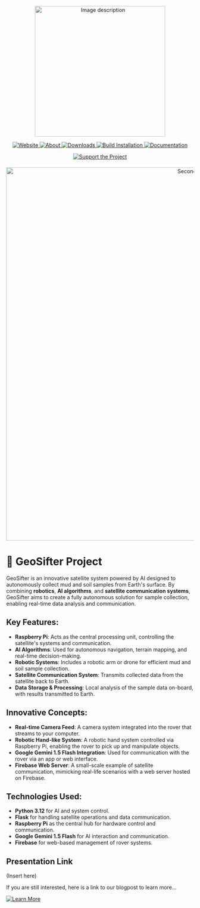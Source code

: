 <p align="center">
  <img src="https://github.com/user-attachments/assets/e4721d35-745b-4799-96c2-959658dc56b6" alt="Image description" width="350">
</p>


<p align="center">
  <a href="https://yourwebsite.com" target="_blank">
    <img src="https://img.shields.io/badge/✨%20Website-black?style=for-the-badge&logo=firefox&logoColor=white" alt="Website">
  </a>
  <a href="https://yourwebsite.com/about" target="_blank">
    <img src="https://img.shields.io/badge/❓%20About-black?style=for-the-badge&logo=firefox&logoColor=white" alt="About">
  </a>
  <a href="https://yourwebsite.com/downloads" target="_blank">
    <img src="https://img.shields.io/badge/🔽%20Downloads-black?style=for-the-badge&logo=firefox&logoColor=white" alt="Downloads">
  </a>
  <a href="https://yourwebsite.com/build-installation" target="_blank">
    <img src="https://img.shields.io/badge/👩‍💻%20Build%20Installation-black?style=for-the-badge&logo=firefox&logoColor=white" alt="Build Installation">
  </a>
  <a href="https://yourwebsite.com/documentation" target="_blank">
    <img src="https://img.shields.io/badge/📜%20Documentation-black?style=for-the-badge&logo=firefox&logoColor=white" alt="Documentation">
  </a>
</p>

<p align="center">
  <a href="https://yourwebsite.com/support" target="_blank">
    <img src="https://img.shields.io/badge/❤️%20Support%20the%20Project-white?style=for-the-badge&logo=none" alt="Support the Project">
  </a>
</p>

<!-- Add the new image with appropriate spacing -->
<p align="center" style="margin-top: 20px;">
  <img src="https://github.com/user-attachments/assets/89e15bcc-3087-41f1-828c-5146c0752ceb" alt="Second Image" width="1000">
</p>

# 📌 GeoSifter Project

GeoSifter is an innovative satellite system powered by AI designed to autonomously collect mud and soil samples from Earth's surface. By combining **robotics**, **AI algorithms**, and **satellite communication systems**, GeoSifter aims to create a fully autonomous solution for sample collection, enabling real-time data analysis and communication.

## Key Features:
- **Raspberry Pi**: Acts as the central processing unit, controlling the satellite's systems and communication.
- **AI Algorithms**: Used for autonomous navigation, terrain mapping, and real-time decision-making.
- **Robotic Systems**: Includes a robotic arm or drone for efficient mud and soil sample collection.
- **Satellite Communication System**: Transmits collected data from the satellite back to Earth.
- **Data Storage & Processing**: Local analysis of the sample data on-board, with results transmitted to Earth.

## Innovative Concepts:
- **Real-time Camera Feed**: A camera system integrated into the rover that streams to your computer.
- **Robotic Hand-like System**: A robotic hand system controlled via Raspberry Pi, enabling the rover to pick up and manipulate objects.
- **Google Gemini 1.5 Flash Integration**: Used for communication with the rover via an app or web interface.
- **Firebase Web Server**: A small-scale example of satellite communication, mimicking real-life scenarios with a web server hosted on Firebase.

## Technologies Used:
- **Python 3.12** for AI and system control.
- **Flask** for handling satellite operations and data communication.
- **Raspberry Pi** as the central hub for hardware control and communication.
- **Google Gemini 1.5 Flash** for AI interaction and communication.
- **Firebase** for web-based management of rover systems.

## Presentation Link
(Insert here)

If you are still interested, here is a link to our blogpost to learn more...



  <a href="https://yourwebsite.com/about" target="_blank">
    <img src="https://img.shields.io/badge/✨%20Learn%20More%20➞-black?style=for-the-badge&logo=firefox&logoColor=white" alt="Learn More">
  </a>
